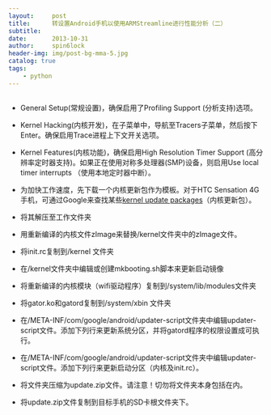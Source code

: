 ```yaml
---
layout:     post
title:      转设置Android手机以使用ARMStreamline进行性能分析（二）
subtitle:   
date:       2013-10-31
author:     spin6lock
header-img: img/post-bg-mma-5.jpg
catalog: true
tags:
    - python
---
```

##  

- General Setup(常规设置)，确保启用了Profiling Support (分析支持)选项。
- Kernel Hacking(内核开发)，在子菜单中，导航至Tracers子菜单，然后按下Enter。确保启用Trace进程上下文开关选项。
- Kernel Features(内核功能)，确保启用High Resolution Timer Support (高分辨率定时器支持)。如果正在使用对称多处理器(SMP)设备，则启用Use local timer interrupts （使用本地定时器中断）。


- 为加快工作速度，先下载一个内核更新包作为模板。对于HTC Sensation 4G手机，可通过Google来查找某些[kernel update packages](http://forum.xda-developers.com/showthread.php?t=1200403)（内核更新包）。
- 将其解压至工作文件夹<workdir>
- 用重新编译的内核文件zImage来替换<workdir>/kernel文件夹中的zImage文件。
- 将init.rc复制到<workdir>/kernel 文件夹
- 在<workdir>/kernel文件夹中编辑或创建mkbooting.sh脚本来更新启动镜像


- 将重新编译的内核模块（wifi驱动程序）复制到<workdir>/system/lib/modules文件夹
- 将gator.ko和gatord复制到<workdir>/system/xbin 文件夹
- 在<workdir>/META-INF/com/google/android/updater-script文件夹中编辑updater-script文件。添加下列行来更新系统分区，并将gatord程序的权限设置成可执行。


- 在<workdir>/META-INF/com/google/android/updater-script文件夹中编辑updater-script文件。添加下列行来更新启动分区（内核及init.rc）。


- 将<workdir>文件夹压缩为update.zip文件。请注意！切勿将<workdir>文件夹本身包括在内。
- 将update.zip文件复制到目标手机的SD卡根文件夹下。

